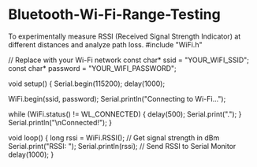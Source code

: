 # Bluetooth-Wi-Fi-Range-Testing
To experimentally measure RSSI (Received Signal Strength Indicator) at different distances and analyze path loss.
#include "WiFi.h"

// Replace with your Wi-Fi network
const char* ssid     = "YOUR_WIFI_SSID";
const char* password = "YOUR_WIFI_PASSWORD";

void setup() {
  Serial.begin(115200);
  delay(1000);

  WiFi.begin(ssid, password);
  Serial.println("Connecting to Wi-Fi...");

  while (WiFi.status() != WL_CONNECTED) {
    delay(500);
    Serial.print(".");
  }
  Serial.println("\nConnected!");
}

void loop() {
  long rssi = WiFi.RSSI();   // Get signal strength in dBm
  Serial.print("RSSI: ");
  Serial.println(rssi);      // Send RSSI to Serial Monitor
  delay(1000);
}
